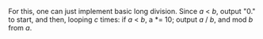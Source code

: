 For this, one can just implement basic long division. Since *a* < *b*, output "0." to start, and then, looping *c* times: if *a* < *b*, a \*= 10; output *a* / *b*, and mod *b* from *a*.
